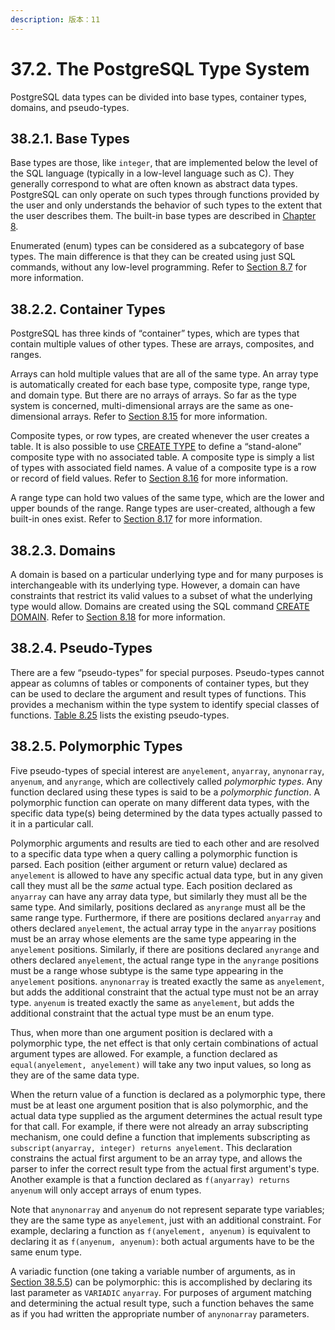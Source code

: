 ```yaml
---
description: 版本：11
---
```


# 37.2. The PostgreSQL Type System

PostgreSQL data types can be divided into base types, container types, domains, and pseudo-types.

## 38.2.1. Base Types

Base types are those, like `integer`, that are implemented below the level of the SQL language \(typically in a low-level language such as C\). They generally correspond to what are often known as abstract data types. PostgreSQL can only operate on such types through functions provided by the user and only understands the behavior of such types to the extent that the user describes them. The built-in base types are described in [Chapter 8](https://www.postgresql.org/docs/11/datatype.html).

Enumerated \(enum\) types can be considered as a subcategory of base types. The main difference is that they can be created using just SQL commands, without any low-level programming. Refer to [Section 8.7](https://www.postgresql.org/docs/11/datatype-enum.html) for more information.

## 38.2.2. Container Types

PostgreSQL has three kinds of “container” types, which are types that contain multiple values of other types. These are arrays, composites, and ranges.

Arrays can hold multiple values that are all of the same type. An array type is automatically created for each base type, composite type, range type, and domain type. But there are no arrays of arrays. So far as the type system is concerned, multi-dimensional arrays are the same as one-dimensional arrays. Refer to [Section 8.15](https://www.postgresql.org/docs/11/arrays.html) for more information.

Composite types, or row types, are created whenever the user creates a table. It is also possible to use [CREATE TYPE](https://www.postgresql.org/docs/11/sql-createtype.html) to define a “stand-alone” composite type with no associated table. A composite type is simply a list of types with associated field names. A value of a composite type is a row or record of field values. Refer to [Section 8.16](https://www.postgresql.org/docs/11/rowtypes.html) for more information.

A range type can hold two values of the same type, which are the lower and upper bounds of the range. Range types are user-created, although a few built-in ones exist. Refer to [Section 8.17](https://www.postgresql.org/docs/11/rangetypes.html) for more information.

## 38.2.3. Domains

A domain is based on a particular underlying type and for many purposes is interchangeable with its underlying type. However, a domain can have constraints that restrict its valid values to a subset of what the underlying type would allow. Domains are created using the SQL command [CREATE DOMAIN](https://www.postgresql.org/docs/11/sql-createdomain.html). Refer to [Section 8.18](https://www.postgresql.org/docs/11/domains.html) for more information.

## 38.2.4. Pseudo-Types

There are a few “pseudo-types” for special purposes. Pseudo-types cannot appear as columns of tables or components of container types, but they can be used to declare the argument and result types of functions. This provides a mechanism within the type system to identify special classes of functions. [Table 8.25](https://www.postgresql.org/docs/11/datatype-pseudo.html#DATATYPE-PSEUDOTYPES-TABLE) lists the existing pseudo-types.

## 38.2.5. Polymorphic Types

Five pseudo-types of special interest are `anyelement`, `anyarray`, `anynonarray`, `anyenum`, and `anyrange`, which are collectively called _polymorphic types_. Any function declared using these types is said to be a _polymorphic function_. A polymorphic function can operate on many different data types, with the specific data type\(s\) being determined by the data types actually passed to it in a particular call.

Polymorphic arguments and results are tied to each other and are resolved to a specific data type when a query calling a polymorphic function is parsed. Each position \(either argument or return value\) declared as `anyelement` is allowed to have any specific actual data type, but in any given call they must all be the _same_ actual type. Each position declared as `anyarray` can have any array data type, but similarly they must all be the same type. And similarly, positions declared as `anyrange` must all be the same range type. Furthermore, if there are positions declared `anyarray` and others declared `anyelement`, the actual array type in the `anyarray` positions must be an array whose elements are the same type appearing in the `anyelement` positions. Similarly, if there are positions declared `anyrange` and others declared `anyelement`, the actual range type in the `anyrange` positions must be a range whose subtype is the same type appearing in the `anyelement` positions. `anynonarray` is treated exactly the same as `anyelement`, but adds the additional constraint that the actual type must not be an array type. `anyenum` is treated exactly the same as `anyelement`, but adds the additional constraint that the actual type must be an enum type.

Thus, when more than one argument position is declared with a polymorphic type, the net effect is that only certain combinations of actual argument types are allowed. For example, a function declared as `equal(anyelement, anyelement)` will take any two input values, so long as they are of the same data type.

When the return value of a function is declared as a polymorphic type, there must be at least one argument position that is also polymorphic, and the actual data type supplied as the argument determines the actual result type for that call. For example, if there were not already an array subscripting mechanism, one could define a function that implements subscripting as `subscript(anyarray, integer) returns anyelement`. This declaration constrains the actual first argument to be an array type, and allows the parser to infer the correct result type from the actual first argument's type. Another example is that a function declared as `f(anyarray) returns anyenum` will only accept arrays of enum types.

Note that `anynonarray` and `anyenum` do not represent separate type variables; they are the same type as `anyelement`, just with an additional constraint. For example, declaring a function as `f(anyelement, anyenum)` is equivalent to declaring it as `f(anyenum, anyenum)`: both actual arguments have to be the same enum type.

A variadic function \(one taking a variable number of arguments, as in [Section 38.5.5](https://www.postgresql.org/docs/11/xfunc-sql.html#XFUNC-SQL-VARIADIC-FUNCTIONS)\) can be polymorphic: this is accomplished by declaring its last parameter as `VARIADIC` `anyarray`. For purposes of argument matching and determining the actual result type, such a function behaves the same as if you had written the appropriate number of `anynonarray` parameters.

